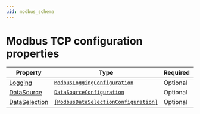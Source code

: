 ```yaml
---
uid: modbus_schema
---
```


# Modbus TCP configuration properties

| Property                                        | Type      | Required | Nullable | Defined by                            |
| ----------------------------------------------- | --------- | -------- | -------- | ------------------------------------- |
| [Logging](#logging)         | [`ModbusLoggingConfiguration`](xref:modbus_Logging_schema) | Optional | Yes      | EdgeLoggerConfiguration |
| [DataSource](#datasource) | [`DataSourceConfiguration`](xref:modbus_DataSource_schema) | Optional | Yes      | ComponentsConfiguration |
| [DataSelection](#dataselection) | [`[ModbusDataSelectionConfiguration]`](xref:modbus_DataSelection_schema) | Optional | Yes      | DataSelectionConfiguration |

